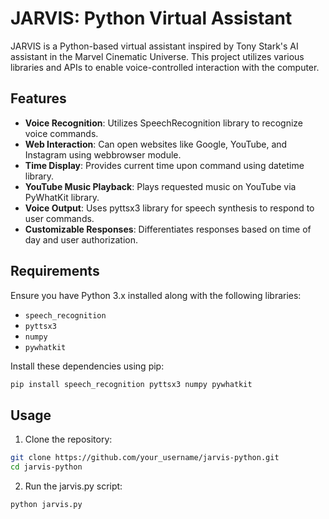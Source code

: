 # JARVIS: Python Virtual Assistant

JARVIS is a Python-based virtual assistant inspired by Tony Stark's AI assistant in the Marvel Cinematic Universe. This project utilizes various libraries and APIs to enable voice-controlled interaction with the computer.

## Features

- **Voice Recognition**: Utilizes SpeechRecognition library to recognize voice commands.
- **Web Interaction**: Can open websites like Google, YouTube, and Instagram using webbrowser module.
- **Time Display**: Provides current time upon command using datetime library.
- **YouTube Music Playback**: Plays requested music on YouTube via PyWhatKit library.
- **Voice Output**: Uses pyttsx3 library for speech synthesis to respond to user commands.
- **Customizable Responses**: Differentiates responses based on time of day and user authorization.

## Requirements

Ensure you have Python 3.x installed along with the following libraries:
- `speech_recognition`
- `pyttsx3`
- `numpy`
- `pywhatkit`

Install these dependencies using pip:

```bash
pip install speech_recognition pyttsx3 numpy pywhatkit
```

## Usage

1. Clone the repository:

```bash
git clone https://github.com/your_username/jarvis-python.git
cd jarvis-python
```

2. Run the jarvis.py script:

```bash
python jarvis.py
```
